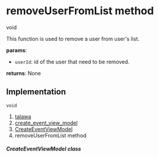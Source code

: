 
<div>

# removeUserFromList method

</div>


void 



This function is used to remove a user from user\'s list.

**params**:

-   `userId`: id of the user that need to be removed.

**returns**: None



## Implementation

``` language-dart
void  
```







1.  [talawa](../../index.md)
2.  [create_event_view_model](../../view_model_after_auth_view_models_event_view_models_create_event_view_model/)
3.  [CreateEventViewModel](../../view_model_after_auth_view_models_event_view_models_create_event_view_model/CreateEventViewModel-class.md)
4.  removeUserFromList method

##### CreateEventViewModel class







